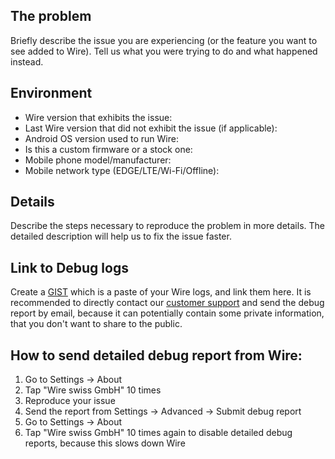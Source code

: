 ## The problem

Briefly describe the issue you are experiencing (or the feature you want to see added to Wire).
Tell us what you were trying to do and what happened instead.

## Environment

* Wire version that exhibits the issue:
* Last Wire version that did not exhibit the issue (if applicable):
* Android OS version used to run Wire:
* Is this a custom firmware or a stock one:
* Mobile phone model/manufacturer:
* Mobile network type (EDGE/LTE/Wi-Fi/Offline):

## Details

Describe the steps necessary to reproduce the problem in more details. The detailed description
will help us to fix the issue faster.

## Link to Debug logs

Create a [GIST](https://gist.github.com) which is a paste of your Wire logs, and link them here.
It is recommended to directly contact our [customer support](mailto:support@wire.com) and send the debug
report by email, because it can potentially contain some private information, that you don't want to share
to the public.

## How to send detailed debug report from Wire:

1. Go to Settings -> About
2. Tap "Wire swiss GmbH" 10 times
3. Reproduce your issue
4. Send the report from Settings -> Advanced -> Submit debug report
5. Go to Settings -> About
6. Tap "Wire swiss GmbH" 10 times again to disable detailed debug reports, because this slows down Wire
